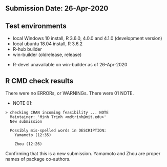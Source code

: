 ## Submission Date: 26-Apr-2020

## Test environments

* local Windows 10 install, R 3.6.0, 4.0.0 and 4.1.0 (development version)
* local ubuntu 18.04 install, R 3.6.2
* R-hub builder
* win-builder (oldrelease, release)
- R-devel unavailable on win-builder as of 26-Apr-2020

## R CMD check results
There were no ERRORs, or WARNINGs. There were 01 NOTE. 

* NOTE 01:
```
> checking CRAN incoming feasibility ... NOTE
  Maintainer: 'Minh Trinh <mdtrinh@mit.edu>'
  New submission
  
  Possibly mis-spelled words in DESCRIPTION:
    Yamamoto (12:35)
  
    Zhou (12:26)
```
    
Confirming that this is a new submission. Yamamoto and Zhou are proper names of package co-authors.
